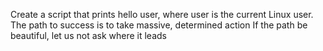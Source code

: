 Create a script that prints hello user, where user is the current Linux user.
The path to success is to take massive, determined action
If the path be beautiful, let us not ask where it leads
